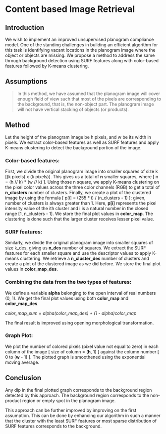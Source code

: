 # Content based Image Retrieval
## Introduction

We wish to implement an improved unsupervised planogram compliance model. 
One of the standing challenges in building an efficient algorithm for this task is identifying vacant locations in the planogram image where the object or objects are missing. We propose a method to address the same through background detection using SURF features along with color-based features followed by K-means clustering.

## Assumptions

>In this method, we have assumed that the planogram image will cover enough field of view such that most of the pixels are corresponding to the background, that is, the non-object part.
>The planogram image will not have vertical stacking of objects (or products). 

## Method
 
Let the height of the planogram image be h pixels, and w be its width in pixels. We extract color-based features as well as SURF features and apply K-means clustering to detect the background portion of the image.


### Color-based features: 


First, we divide the original planogram image into smaller squares of size k [(k pixels) x (k pixels)]. This gives us a total of **n** smaller squares, where [ n = (h // k) * (w // k) ]. Using those n square, we apply K-means clustering on the pixel color values across the three color channels (RGB) to get a total of **n_clusters** number of clusters. Finally, we create a plot of the clustered image by using the formula [ p[i] = (255 * i) / (n_clusters - 1) ]; given, number of clusters is always greater than 1. Here, **p[i]** represents the pixel intensity value of the ith cluster and i is a natural number in the closed range [1, n_clusters - 1]. We store the final plot values in **color_map**. The clustering is done such that the larger cluster receives lesser pixel value.  

### SURF features:



Similarly, we divide the original planogram image into smaller squares of size k_des, giving us **n_des** number of squares. We extract the SURF features for each smaller square and use the descriptor values to apply K-means clustering. We retrieve a **n_cluster_des** number of clusters and create a plot of the clustered image as we did before. We store the final plot values in **color_map_des**.

### Combining the data from the two types of features:



We define a variable **alpha** belonging to the open interval of real numbers (0, 1). We get the final plot values using both **color_map** and **color_map_des**.

**color_map_sum = alpha*(color_map_des) + (1 - alpha)*color_map**

The final result is improved using opening morphological transformation.



### Graph Plot:
We plot the number of colored pixels (pixel value not equal to zero) in each column of the image [ size of column = (**h**, 1) ] against the column number [ 0 to (**w** - 1) ]. The plotted graph is smoothened using the exponential moving average.



## Conclusion

Any dip in the final plotted graph corresponds to the background region detected by this approach. The background region corresponds to the non-product region or empty spot in the planogram image.

This approach can be further improved by improving on the first assumption. This can be done by enhancing our algorithm in such a manner that the cluster with the least SURF features or most sparse distribution of SURF features corresponds to the background.



